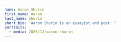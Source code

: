 ```yaml
---
name: Aaron Shurin
first_name: Aaron
last_name: Shurin
short_bio: "Aaron Shurin is an essayist and poet. "
portraits:
  - media: 2020/12/aaron-shurin
---
```


